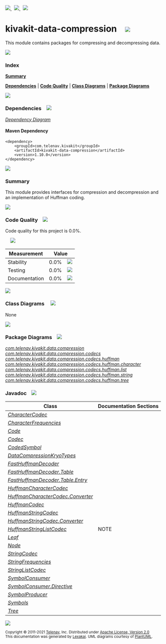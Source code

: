 [//]: # (start-user-text)

<a href="https://www.kivakit.org">
<img src="https://telenav.github.io/telenav-assets/images/icons/web-32.png" srcset="https://telenav.github.io/telenav-assets/images/icons/web-32-2x.png 2x"/>
</a>
&nbsp;
<a href="https://twitter.com/openkivakit">
<img src="https://telenav.github.io/telenav-assets/images/logos/twitter/twitter-32.png" srcset="https://telenav.github.io/telenav-assets/images/logos/twitter/twitter-32-2x.png 2x"/>
</a>
&nbsp;
<a href="https://kivakit.zulipchat.com">
<img src="https://telenav.github.io/telenav-assets/images/logos/zulip/zulip-32.png" srcset="https://telenav.github.io/telenav-assets/images/logos/zulip/zulip-32-2x.png 2x"/>
</a>

[//]: # (end-user-text)

# kivakit-data-compression &nbsp;&nbsp; <img src="https://telenav.github.io/telenav-assets/images/icons/compress-32.png" srcset="https://telenav.github.io/telenav-assets/images/icons/compress-32-2x.png 2x"/>

This module contains packages for compressing and decompressing data.

<img src="https://telenav.github.io/telenav-assets/images/separators/horizontal-line-512.png" srcset="https://telenav.github.io/telenav-assets/images/separators/horizontal-line-512-2x.png 2x"/>

### Index

[**Summary**](#summary)  

[**Dependencies**](#dependencies) | [**Code Quality**](#code-quality) | [**Class Diagrams**](#class-diagrams) | [**Package Diagrams**](#package-diagrams)

<img src="https://telenav.github.io/telenav-assets/images/separators/horizontal-line-512.png" srcset="https://telenav.github.io/telenav-assets/images/separators/horizontal-line-512-2x.png 2x"/>

### Dependencies <a name="dependencies"></a> &nbsp;&nbsp; <img src="https://telenav.github.io/telenav-assets/images/icons/dependencies-32.png" srcset="https://telenav.github.io/telenav-assets/images/icons/dependencies-32-2x.png 2x"/>

[*Dependency Diagram*](https://www.kivakit.org/1.10.0/lexakai/kivakit-stuff/kivakit-data/compression/documentation/diagrams/dependencies.svg)

#### Maven Dependency

    <dependency>
        <groupId>com.telenav.kivakit</groupId>
        <artifactId>kivakit-data-compression</artifactId>
        <version>1.10.0</version>
    </dependency>

<img src="https://telenav.github.io/telenav-assets/images/separators/horizontal-line-128.png" srcset="https://telenav.github.io/telenav-assets/images/separators/horizontal-line-128-2x.png 2x"/>

[//]: # (start-user-text)

### Summary <a name = "summary"></a>

This module provides interfaces for compression and decompression and an implementation of Huffman coding.

[//]: # (end-user-text)

<img src="https://telenav.github.io/telenav-assets/images/separators/horizontal-line-128.png" srcset="https://telenav.github.io/telenav-assets/images/separators/horizontal-line-128-2x.png 2x"/>

### Code Quality <a name="code-quality"></a> &nbsp;&nbsp; <img src="https://telenav.github.io/telenav-assets/images/icons/ruler-32.png" srcset="https://telenav.github.io/telenav-assets/images/icons/ruler-32-2x.png 2x"/>

Code quality for this project is 0.0%.  
  
&nbsp; &nbsp; <img src="https://telenav.github.io/telenav-assets/images/meters/meter-0-96.png" srcset="https://telenav.github.io/telenav-assets/images/meters/meter-0-96-2x.png 2x"/>

| Measurement   | Value                    |
|---------------|--------------------------|
| Stability     | 0.0%&nbsp; &nbsp; <img src="https://telenav.github.io/telenav-assets/images/meters/meter-0-96.png" srcset="https://telenav.github.io/telenav-assets/images/meters/meter-0-96-2x.png 2x"/>     |
| Testing       | 0.0%&nbsp; &nbsp; <img src="https://telenav.github.io/telenav-assets/images/meters/meter-0-96.png" srcset="https://telenav.github.io/telenav-assets/images/meters/meter-0-96-2x.png 2x"/>       |
| Documentation | 0.0%&nbsp; &nbsp; <img src="https://telenav.github.io/telenav-assets/images/meters/meter-0-96.png" srcset="https://telenav.github.io/telenav-assets/images/meters/meter-0-96-2x.png 2x"/> |

<img src="https://telenav.github.io/telenav-assets/images/separators/horizontal-line-128.png" srcset="https://telenav.github.io/telenav-assets/images/separators/horizontal-line-128-2x.png 2x"/>

### Class Diagrams <a name="class-diagrams"></a> &nbsp; &nbsp; <img src="https://telenav.github.io/telenav-assets/images/icons/diagram-40.png" srcset="https://telenav.github.io/telenav-assets/images/icons/diagram-40-2x.png 2x"/>

None

<img src="https://telenav.github.io/telenav-assets/images/separators/horizontal-line-128.png" srcset="https://telenav.github.io/telenav-assets/images/separators/horizontal-line-128-2x.png 2x"/>

### Package Diagrams <a name="package-diagrams"></a> &nbsp;&nbsp; <img src="https://telenav.github.io/telenav-assets/images/icons/box-24.png" srcset="https://telenav.github.io/telenav-assets/images/icons/box-24-2x.png 2x"/>

[*com.telenav.kivakit.data.compression*](https://www.kivakit.org/1.10.0/lexakai/kivakit-stuff/kivakit-data/compression/documentation/diagrams/com.telenav.kivakit.data.compression.svg)  
[*com.telenav.kivakit.data.compression.codecs*](https://www.kivakit.org/1.10.0/lexakai/kivakit-stuff/kivakit-data/compression/documentation/diagrams/com.telenav.kivakit.data.compression.codecs.svg)  
[*com.telenav.kivakit.data.compression.codecs.huffman*](https://www.kivakit.org/1.10.0/lexakai/kivakit-stuff/kivakit-data/compression/documentation/diagrams/com.telenav.kivakit.data.compression.codecs.huffman.svg)  
[*com.telenav.kivakit.data.compression.codecs.huffman.character*](https://www.kivakit.org/1.10.0/lexakai/kivakit-stuff/kivakit-data/compression/documentation/diagrams/com.telenav.kivakit.data.compression.codecs.huffman.character.svg)  
[*com.telenav.kivakit.data.compression.codecs.huffman.list*](https://www.kivakit.org/1.10.0/lexakai/kivakit-stuff/kivakit-data/compression/documentation/diagrams/com.telenav.kivakit.data.compression.codecs.huffman.list.svg)  
[*com.telenav.kivakit.data.compression.codecs.huffman.string*](https://www.kivakit.org/1.10.0/lexakai/kivakit-stuff/kivakit-data/compression/documentation/diagrams/com.telenav.kivakit.data.compression.codecs.huffman.string.svg)  
[*com.telenav.kivakit.data.compression.codecs.huffman.tree*](https://www.kivakit.org/1.10.0/lexakai/kivakit-stuff/kivakit-data/compression/documentation/diagrams/com.telenav.kivakit.data.compression.codecs.huffman.tree.svg)

### Javadoc <a name="code-quality"></a> &nbsp;&nbsp; <img src="https://telenav.github.io/telenav-assets/images/icons/books-24.png" srcset="https://telenav.github.io/telenav-assets/images/icons/books-24-2x.png 2x"/>

| Class | Documentation Sections  |
|-------|-------------------------|
| [*CharacterCodec*](https://www.kivakit.org/1.10.0/javadoc/kivakit-stuff/kivakit-data-compression/com/telenav/kivakit/data/compression/codecs/CharacterCodec.html) |  |  
| [*CharacterFrequencies*](https://www.kivakit.org/1.10.0/javadoc/kivakit-stuff/kivakit-data-compression/com/telenav/kivakit/data/compression/codecs/huffman/character/CharacterFrequencies.html) |  |  
| [*Code*](https://www.kivakit.org/1.10.0/javadoc/kivakit-stuff/kivakit-data-compression/com/telenav/kivakit/data/compression/codecs/huffman/tree/Code.html) |  |  
| [*Codec*](https://www.kivakit.org/1.10.0/javadoc/kivakit-stuff/kivakit-data-compression/com/telenav/kivakit/data/compression/Codec.html) |  |  
| [*CodedSymbol*](https://www.kivakit.org/1.10.0/javadoc/kivakit-stuff/kivakit-data-compression/com/telenav/kivakit/data/compression/codecs/huffman/tree/CodedSymbol.html) |  |  
| [*DataCompressionKryoTypes*](https://www.kivakit.org/1.10.0/javadoc/kivakit-stuff/kivakit-data-compression/com/telenav/kivakit/data/compression/DataCompressionKryoTypes.html) |  |  
| [*FastHuffmanDecoder*](https://www.kivakit.org/1.10.0/javadoc/kivakit-stuff/kivakit-data-compression/com/telenav/kivakit/data/compression/codecs/huffman/FastHuffmanDecoder.html) |  |  
| [*FastHuffmanDecoder.Table*](https://www.kivakit.org/1.10.0/javadoc/kivakit-stuff/kivakit-data-compression/com/telenav/kivakit/data/compression/codecs/huffman/FastHuffmanDecoder.Table.html) |  |  
| [*FastHuffmanDecoder.Table.Entry*](https://www.kivakit.org/1.10.0/javadoc/kivakit-stuff/kivakit-data-compression/com/telenav/kivakit/data/compression/codecs/huffman/FastHuffmanDecoder.Table.Entry.html) |  |  
| [*HuffmanCharacterCodec*](https://www.kivakit.org/1.10.0/javadoc/kivakit-stuff/kivakit-data-compression/com/telenav/kivakit/data/compression/codecs/huffman/character/HuffmanCharacterCodec.html) |  |  
| [*HuffmanCharacterCodec.Converter*](https://www.kivakit.org/1.10.0/javadoc/kivakit-stuff/kivakit-data-compression/com/telenav/kivakit/data/compression/codecs/huffman/character/HuffmanCharacterCodec.Converter.html) |  |  
| [*HuffmanCodec*](https://www.kivakit.org/1.10.0/javadoc/kivakit-stuff/kivakit-data-compression/com/telenav/kivakit/data/compression/codecs/huffman/HuffmanCodec.html) |  |  
| [*HuffmanStringCodec*](https://www.kivakit.org/1.10.0/javadoc/kivakit-stuff/kivakit-data-compression/com/telenav/kivakit/data/compression/codecs/huffman/string/HuffmanStringCodec.html) |  |  
| [*HuffmanStringCodec.Converter*](https://www.kivakit.org/1.10.0/javadoc/kivakit-stuff/kivakit-data-compression/com/telenav/kivakit/data/compression/codecs/huffman/string/HuffmanStringCodec.Converter.html) |  |  
| [*HuffmanStringListCodec*](https://www.kivakit.org/1.10.0/javadoc/kivakit-stuff/kivakit-data-compression/com/telenav/kivakit/data/compression/codecs/huffman/list/HuffmanStringListCodec.html) | NOTE |  
| [*Leaf*](https://www.kivakit.org/1.10.0/javadoc/kivakit-stuff/kivakit-data-compression/com/telenav/kivakit/data/compression/codecs/huffman/tree/Leaf.html) |  |  
| [*Node*](https://www.kivakit.org/1.10.0/javadoc/kivakit-stuff/kivakit-data-compression/com/telenav/kivakit/data/compression/codecs/huffman/tree/Node.html) |  |  
| [*StringCodec*](https://www.kivakit.org/1.10.0/javadoc/kivakit-stuff/kivakit-data-compression/com/telenav/kivakit/data/compression/codecs/StringCodec.html) |  |  
| [*StringFrequencies*](https://www.kivakit.org/1.10.0/javadoc/kivakit-stuff/kivakit-data-compression/com/telenav/kivakit/data/compression/codecs/huffman/string/StringFrequencies.html) |  |  
| [*StringListCodec*](https://www.kivakit.org/1.10.0/javadoc/kivakit-stuff/kivakit-data-compression/com/telenav/kivakit/data/compression/codecs/StringListCodec.html) |  |  
| [*SymbolConsumer*](https://www.kivakit.org/1.10.0/javadoc/kivakit-stuff/kivakit-data-compression/com/telenav/kivakit/data/compression/SymbolConsumer.html) |  |  
| [*SymbolConsumer.Directive*](https://www.kivakit.org/1.10.0/javadoc/kivakit-stuff/kivakit-data-compression/com/telenav/kivakit/data/compression/SymbolConsumer.Directive.html) |  |  
| [*SymbolProducer*](https://www.kivakit.org/1.10.0/javadoc/kivakit-stuff/kivakit-data-compression/com/telenav/kivakit/data/compression/SymbolProducer.html) |  |  
| [*Symbols*](https://www.kivakit.org/1.10.0/javadoc/kivakit-stuff/kivakit-data-compression/com/telenav/kivakit/data/compression/codecs/huffman/tree/Symbols.html) |  |  
| [*Tree*](https://www.kivakit.org/1.10.0/javadoc/kivakit-stuff/kivakit-data-compression/com/telenav/kivakit/data/compression/codecs/huffman/tree/Tree.html) |  |  

[//]: # (start-user-text)



[//]: # (end-user-text)

<img src="https://telenav.github.io/telenav-assets/images/separators/horizontal-line-512.png" srcset="https://telenav.github.io/telenav-assets/images/separators/horizontal-line-512-2x.png 2x"/>

<sub>Copyright &#169; 2011-2021 [Telenav](https://telenav.com), Inc. Distributed under [Apache License, Version 2.0](LICENSE)</sub>  
<sub>This documentation was generated by [Lexakai](https://lexakai.org). UML diagrams courtesy of [PlantUML](https://plantuml.com).</sub>
